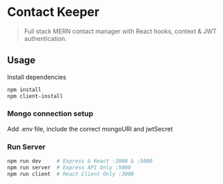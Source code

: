 # Contact Keeper

> Full stack MERN contact manager with React hooks, context & JWT authentication.

## Usage

Install dependencies

```bash
npm install
npm client-install
```

### Mongo connection setup

Add .env file, include the correct mongoURI and jwtSecret

### Run Server

```bash
npm run dev     # Express & React :3000 & :5000
npm run server  # Express API Only :5000
npm run client  # React Client Only :3000
```
